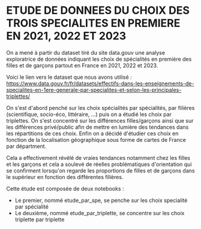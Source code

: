 # ETUDE DE DONNEES DU CHOIX DES TROIS SPECIALITES EN PREMIERE EN 2021, 2022 ET 2023 

<!-- #region -->
On a mené à partir du dataset tiré du site data.gouv une analyse exploratrice de données indiquant les choix de spécialités en première des filles et de garçons partout en France en 2021, 2022 et 2023.

Voici le lien vers le dataset que nous avons utilisé : 
https://www.data.gouv.fr/fr/datasets/effectifs-dans-les-enseignements-de-specialites-en-1ere-generale-par-specialites-et-selon-les-principales-triplettes/


On s'est d'abord penché sur les choix spécialités par spécialités, par filières (scientifique, socio-éco, littéraire, ...) puis on a étudié les choix par triplettes. On s'est concentré sur les différences filles/garçons ainsi que sur les différences privé/public afin de mettre en lumière des tendances dans les répartitions de ces choix. Enfin on a décidé d'étudier ces choix en fonction de la localisation géographique sous forme de cartes de France par départment. 

Cela a effectivement révélé de vraies tendances notamment chez les filles et les garçons et cela a soulevé de réelles problématiques d'orientation qui se confirment lorsqu'on regarde les proportions de filles et de garçons dans le supérieur en fonction des différentes filières. 

Cette étude est composée de deux notebooks : 
- Le premier, nommé etude_par_spe, se penche sur les choix specialité par spécialité
- Le deuxième, nommé etude_par_triplette, se concentre sur les choix triplette par triplette
<!-- #endregion -->
